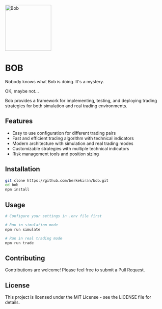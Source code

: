 <p align="left">
   <img src="https://github.com/user-attachments/assets/66b27803-2522-4674-9ad2-42f457cd70e9" alt="Bob" width="150" />
</p>

# BOB 

Nobody knows what Bob is doing. It's a mystery.

OK, maybe not...

Bob provides a framework for implementing, testing, and deploying trading strategies for both simulation and real trading environments.

## Features

- Easy to use configuration for different trading pairs
- Fast and efficient trading algorithm with technical indicators
- Modern architecture with simulation and real trading modes
- Customizable strategies with multiple technical indicators
- Risk management tools and position sizing

## Installation

```bash
git clone https://github.com/berkekiran/bob.git
cd bob
npm install
```

## Usage

```bash
# Configure your settings in .env file first

# Run in simulation mode
npm run simulate

# Run in real trading mode
npm run trade
```

## Contributing

Contributions are welcome! Please feel free to submit a Pull Request.

## License

This project is licensed under the MIT License - see the LICENSE file for details. 
